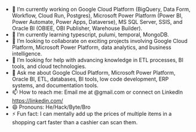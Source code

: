 <!--### Hi there 👋

<!--
**gedaliakliger/gedaliakliger** is a ✨ _special_ ✨ repository because its `README.md` (this file) appears on your GitHub profile.

Here are some ideas to get you started:

- 🔭 I’m currently working on ...
- 🌱 I’m currently learning ...
- 👯 I’m looking to collaborate on ...
- 🤔 I’m looking for help with ...
- 💬 Ask me about ...
- 📫 How to reach me: ...
- 😄 Pronouns: ...
- ⚡ Fun fact: ...
-->
- 🔭 I’m currently working on Google Cloud Platform (BigQuery, Data Form, Workflow, Cloud Run, Postgres), Microsoft Power Platform (Power BI, Power Automate, Power Apps, Dataverse), MS SQL Server, SSIS, and Oracle BI (OBIEE, OBI Publisher, Warehouse Builder).
- 🌱 I’m currently learning typescript, pulumi, temporal, MongoDB.
- 👯 I’m looking to collaborate on exciting projects involving Google Cloud Platform, Microsoft Power Platform, data analytics, and business intelligence.
- 🤔 I’m looking for help with advancing knowledge in ETL processes, BI tools, and cloud technologies.
- 💬 Ask me about Google Cloud Platform, Microsoft Power Platform, Oracle BI, ETL, databases, BI tools, low code development, ERP systems, and documentation tools.
- 📫 How to reach me: Email me at @gmail.com or connect on LinkedIn https://linkedin.com/
- 😄 Pronouns: He/Hack/Byte/Bro <!--she/shell/data/diva-->
- ⚡ Fun fact: I can mentally add up the prices of multiple items in a shopping cart faster than a cashier can scan them.
